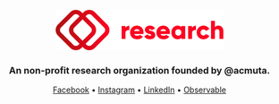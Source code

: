 <p align="center">
  <img src="/assets/logo-color.svg" alt="ACM UTA Research logo" width="300" />
</p>
<h3 align="center">An non-profit research organization founded by @acmuta.</h3>
<p align="center">
	<a href="https://www.facebook.com/acmuta.research">Facebook</a> •
	<a href="https://www.instagram.com/acmuta.research">Instagram</a> •
	<a href="https://www.linkedin.com/company/acmuta-research">LinkedIn</a> •
	<a href="https://observablehq.com/@acmuta-research">Observable</a>
</p>
